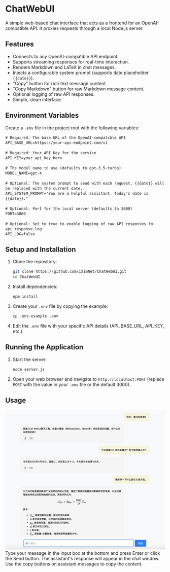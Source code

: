 # ChatWebUI

A simple web-based chat interface that acts as a frontend for an OpenAI-compatible API. It proxies requests through a local Node.js server.

## Features

*   Connects to any OpenAI-compatible API endpoint.
*   Supports streaming responses for real-time interaction.
*   Renders Markdown and LaTeX in chat messages.
*   Injects a configurable system prompt (supports date placeholder `{{date}}`).
*   "Copy" button for rich text message content.
*   "Copy Markdown" button for raw Markdown message content.
*   Optional logging of raw API responses.
*   Simple, clean interface.

## Environment Variables

Create a `.env` file in the project root with the following variables:

```dotenv
# Required: The base URL of the OpenAI-compatible API
API_BASE_URL=https://your-api-endpoint.com/v1

# Required: Your API Key for the service
API_KEY=your_api_key_here

# The model name to use (defaults to gpt-3.5-turbo)
MODEL_NAME=gpt-4

# Optional: The system prompt to send with each request. {{date}} will be replaced with the current date.
API_SYSTEM_PROMPT="You are a helpful assistant. Today's date is {{date}}."

# Optional: Port for the local server (defaults to 3000)
PORT=3000

# Optional: Set to true to enable logging of raw API responses to api_response.log
API_LOG=false
```

## Setup and Installation

1.  Clone the repository:
    ```bash
    git clone https://github.com/iXimNet/ChatWebUI.git
    cd ChatWebUI
    ```
2.  Install dependencies:
    ```bash
    npm install
    ```
3.  Create your `.env` file by copying the example:
    ```bash
    cp .env.example .env
    ```
4.  Edit the `.env` file with your specific API details (API_BASE_URL, API_KEY, etc.).

## Running the Application

1.  Start the server:
    ```bash
    node server.js
    ```
2.  Open your web browser and navigate to `http://localhost:PORT` (replace `PORT` with the value in your `.env` file or the default 3000).

## Usage
![ChatWebUI screenshot](ChatWebUI.png)
Type your message in the input box at the bottom and press Enter or click the Send button. The assistant's response will appear in the chat window. Use the copy buttons on assistant messages to copy the content.
